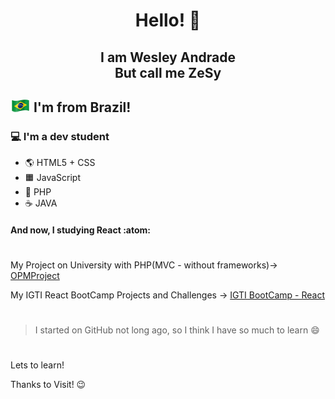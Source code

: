 <h1 align="center">Hello! 👋</h1>
<h2 align="center">I am Wesley Andrade<br>But call me ZeSy</h2>

## <img src="https://raw.githubusercontent.com/zesy/zesy/main/_flags.ico/brazil-flag-32.png"> I'm from Brazil!
### 💻 I'm a dev student
- 🌎 HTML5 + CSS
- 🟧 JavaScript
- 🐘 PHP
- ☕ JAVA
#### And now, I studying React :atom:
#

My Project on University  with PHP(MVC - without frameworks)-> [OPMProject](https://github.com/zesy/projectopm)

My IGTI React BootCamp Projects and Challenges -> [IGTI BootCamp - React](https://github.com/zesy/IGTI-BootCamp_Projects)

#
> I started on GitHub not long ago, so I think I have so much to learn 😄
#

Lets to learn!

Thanks to Visit! 😉
